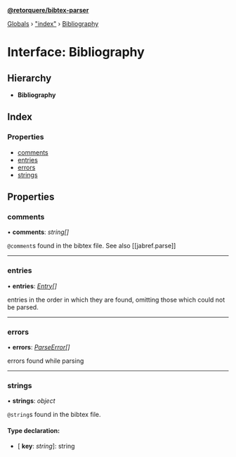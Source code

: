 **[@retorquere/bibtex-parser](../README.md)**

[Globals](../globals.md) › ["index"](../modules/_index_.md) › [Bibliography](_index_.bibliography.md)

# Interface: Bibliography

## Hierarchy

* **Bibliography**

## Index

### Properties

* [comments](_index_.bibliography.md#comments)
* [entries](_index_.bibliography.md#entries)
* [errors](_index_.bibliography.md#errors)
* [strings](_index_.bibliography.md#strings)

## Properties

###  comments

• **comments**: *string[]*

`@comment`s found in the bibtex file. See also [[jabref.parse]]

___

###  entries

• **entries**: *[Entry](_index_.entry.md)[]*

entries in the order in which they are found, omitting those which could not be parsed.

___

###  errors

• **errors**: *[ParseError](_index_.parseerror.md)[]*

errors found while parsing

___

###  strings

• **strings**: *object*

`@string`s found in the bibtex file.

#### Type declaration:

* \[ **key**: *string*\]: string